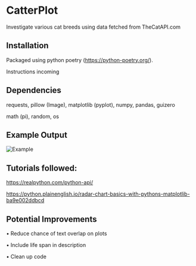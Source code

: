 # CatterPlot

Investigate various cat breeds using data fetched from TheCatAPI.com

## Installation

Packaged using python poetry (https://python-poetry.org/).

Instructions incoming

## Dependencies
requests, pillow (Image), matplotlib (pyplot), numpy, pandas, guizero

math (pi), random, os

## Example Output

![Example](https://github.com/NBPub/CatterPlot/blob/main/Example/Munchkin.png)

## Tutorials followed:

https://realpython.com/python-api/ 

https://python.plainenglish.io/radar-chart-basics-with-pythons-matplotlib-ba9e002ddbcd



## Potential Improvements
• Reduce chance of text overlap on plots

• Include life span in description

• Clean up code
